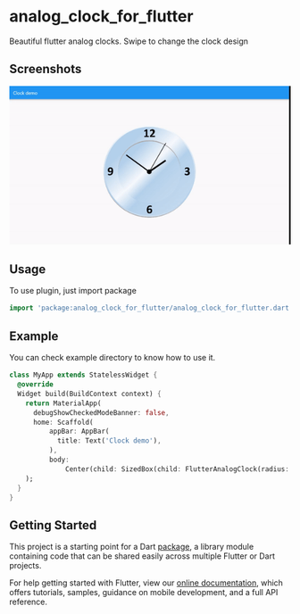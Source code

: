 # analog_clock_for_flutter

Beautiful flutter analog clocks. Swipe to change the clock design

## Screenshots
![preview](https://github.com/ouzari/analog_clock_for_flutter/blob/main/clocks.gif)

## Usage
To use plugin, just import package
 ```dart
 import 'package:analog_clock_for_flutter/analog_clock_for_flutter.dart';
```

## Example
You can check example directory to know how to use it.
```dart
class MyApp extends StatelessWidget {
  @override
  Widget build(BuildContext context) {
    return MaterialApp(
      debugShowCheckedModeBanner: false,
      home: Scaffold(
          appBar: AppBar(
            title: Text('Clock demo'),
          ),
          body:
              Center(child: SizedBox(child: FlutterAnalogClock(radius: 400)))),
    );
  }
}
```
## Getting Started

This project is a starting point for a Dart
[package](https://flutter.dev/developing-packages/),
a library module containing code that can be shared easily across
multiple Flutter or Dart projects.

For help getting started with Flutter, view our 
[online documentation](https://flutter.dev/docs), which offers tutorials, 
samples, guidance on mobile development, and a full API reference.
